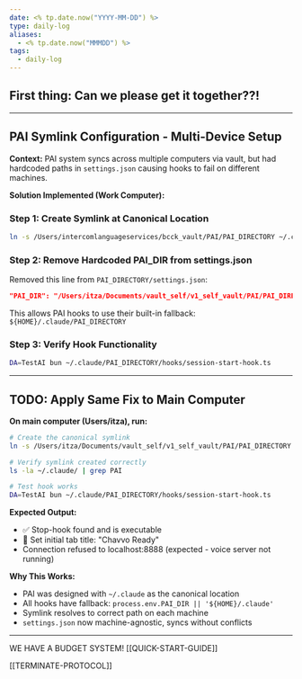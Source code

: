 ```yaml
---
date: <% tp.date.now("YYYY-MM-DD") %>
type: daily-log
aliases:
  - <% tp.date.now("MMMDD") %>
tags:
  - daily-log
---
```


## First thing: Can we please get it together??!
---

## PAI Symlink Configuration - Multi-Device Setup

**Context:** PAI system syncs across multiple computers via vault, but had hardcoded paths in `settings.json` causing hooks to fail on different machines.

**Solution Implemented (Work Computer):**

### Step 1: Create Symlink at Canonical Location
```bash
ln -s /Users/intercomlanguageservices/bcck_vault/PAI/PAI_DIRECTORY ~/.claude/PAI_DIRECTORY
```

### Step 2: Remove Hardcoded PAI_DIR from settings.json
Removed this line from `PAI_DIRECTORY/settings.json`:
```json
"PAI_DIR": "/Users/itza/Documents/vault_self/v1_self_vault/PAI/PAI_DIRECTORY",
```

This allows PAI hooks to use their built-in fallback: `${HOME}/.claude/PAI_DIRECTORY`

### Step 3: Verify Hook Functionality
```bash
DA=TestAI bun ~/.claude/PAI_DIRECTORY/hooks/session-start-hook.ts
```

---

## TODO: Apply Same Fix to Main Computer

**On main computer (Users/itza), run:**

```bash
# Create the canonical symlink
ln -s /Users/itza/Documents/vault_self/v1_self_vault/PAI/PAI_DIRECTORY ~/.claude/PAI_DIRECTORY

# Verify symlink created correctly
ls -la ~/.claude/ | grep PAI

# Test hook works
DA=TestAI bun ~/.claude/PAI_DIRECTORY/hooks/session-start-hook.ts
```

**Expected Output:**
- ✅ Stop-hook found and is executable
- 📍 Set initial tab title: "Chavvo Ready"
- Connection refused to localhost:8888 (expected - voice server not running)

**Why This Works:**
- PAI was designed with `~/.claude` as the canonical location
- All hooks have fallback: `process.env.PAI_DIR || '${HOME}/.claude'`
- Symlink resolves to correct path on each machine
- `settings.json` now machine-agnostic, syncs without conflicts

---
WE HAVE A BUDGET SYSTEM! [[QUICK-START-GUIDE]]

[[TERMINATE-PROTOCOL]]
